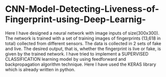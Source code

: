 # CNN-Model-Detecting-Liveness-of-Fingerprint-using-Deep-Learnig-
Here I have designed a neural network with image inputs of size(300x300). The network is trained with a set of training images of fingerprints (13,618 in total) collected from different sensors. The data is collected in 2 sets of fake and live. The desired output, that is, whether the fingerprint is live or fake, is given by the trained network. I have tried to implement a SUPERVISED CLASSIFICATION learning model by using feedforward and backpropagation algorithm technique. Here I have used the KERAS library which is already written in python.
